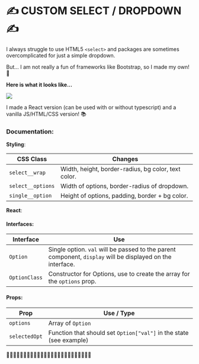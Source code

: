 # ✍️ CUSTOM SELECT / DROPDOWN ✍️

I always struggle to use HTML5 `<select>` and packages are sometimes overcomplicated for just a simple dropdown. 

But... I am not really a fun of frameworks like Bootstrap, so I made my own! 👻

**Here is what it looks like...**

<img src="https://i.ibb.co/ygqhtLg/immagine-2021-08-27-150730.png"/>

I made a React version (can be used with or without typescript) and a vanilla JS/HTML/CSS version! 📚

### Documentation: 

**Styling**:

| CSS Class         | Changes |
| ----------------- | --------------------------------------------------- |
| `select__wrap`    | Width, height, border-radius, bg color, text color. |
| `select__options` | Width of options, border-radius of dropdown.        |
| `single__option`  | Height of options, padding, border + bg color.      |

**React**:
#### Interfaces: 
| Interface     | Use                                                 |
| ------------- | --------------------------------------------------- |
| `Option`      | Single option. `val` will be passed to the parent component, `display` will be displayed on the interface. |
| `OptionClass` | Constructor for Options, use to create the array for the `options` prop.        |

#### Props:
| Prop              | Use / Type                                          |
| ----------------- | --------------------------------------------------- |
| `options`         | Array of `Option`     |
| `selectedOpt`     | Function that should set `Option["val"]` in the state (see example)       |

🚧🚧🚧🚧🚧🚧🚧🚧🚧🚧🚧🚧🚧🚧🚧🚧🚧🚧🚧🚧🚧🚧🚧🚧🚧
